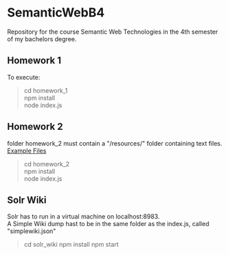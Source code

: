 # SemanticWebB4
Repository for the course Semantic Web Technologies in the 4th semester of my bachelors degree.
## Homework 1
To execute:
> cd homework_1  
> npm install  
> node index.js
## Homework 2
folder homework_2 must contain a "/resources/" folder containing text files. [Example Files](http://georgms.github.io/textsearch102/files/simple-wikipedia.zip)
> cd homework_2  
> npm install  
> node index.js  

## Solr Wiki
Solr has to run in a virtual machine on localhost:8983.  
A Simple Wiki dump hast to be in the same folder as the index.js, called "simplewiki.json"  
> cd solr_wiki
> npm install
> npm start